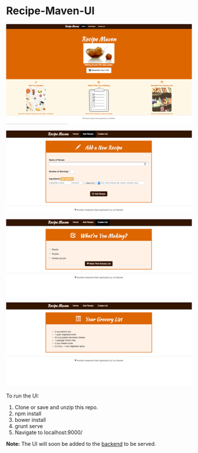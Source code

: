 # Recipe-Maven-UI

![Landing Page](https://raw.githubusercontent.com/LCBecker/Recipe-Maven-UI/master/app/images/LandingPage.png)

![Add Recipe Page](https://raw.githubusercontent.com/LCBecker/Recipe-Maven-UI/master/app/images/AddRecipe.png)

![Create List Page](https://raw.githubusercontent.com/LCBecker/Recipe-Maven-UI/master/app/images/CreateList.png)

![Grocery List Page](https://raw.githubusercontent.com/LCBecker/Recipe-Maven-UI/master/app/images/ShoppingList.png)

To run the UI:

1. Clone or save and unzip this repo.
2. npm install
3. bower install
4. grunt serve
5. Navigate to localhost:9000/

__Note:__ The UI will soon be added to the [backend](https://github.com/LCBecker/Recipe-Maven) to be served.
